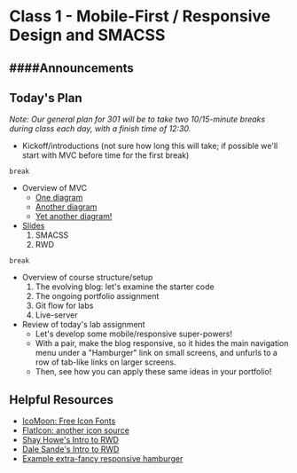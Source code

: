 # Class 1 - Mobile-First / Responsive Design and SMACSS

####Announcements
-

## Today's Plan

*Note: Our general plan for 301 will be to take two 10/15-minute breaks during class each day, with a finish time of 12:30.*

- Kickoff/introductions (not sure how long this will take; if possible we'll start with MVC before time for the first break)

`break`

- Overview of MVC
	- [One diagram](https://upload.wikimedia.org/wikipedia/commons/thumb/a/a0/MVC-Process.svg/200px-MVC-Process.svg.png)
	-  [Another diagram](https://www.zkoss.org/_w/images/c/c1/MVC.png)
	-  [Yet another diagram!](https://basicsofwebdevelopment.files.wordpress.com/2015/01/mvc_role_diagram.png)
- [Slides](https://www.icloud.com/keynote/000ZskfOrLc_Cx2zBOz0arTJw#Code_301_-_Class_3)
  1. SMACSS
  2. RWD

`break`

- Overview of course structure/setup
  1. The evolving blog: let's examine the starter code
  2. The ongoing portfolio assignment
  3. Git flow for labs
  4. Live-server
- Review of today's lab assignment
	- Let's develop some mobile/responsive super-powers!
	- With a pair, make the blog responsive, so it hides the main navigation menu under a "Hamburger" link on small screens, and unfurls to a row of tab-like links on larger screens.
	- Then, see how you can apply these same ideas in your portfolio!

## Helpful Resources
 - [IcoMoon: Free Icon Fonts](https://icomoon.io/app/#/select)
 - [FlatIcon: another icon source](http://www.flaticon.com/)
 - [Shay Howe's Intro to RWD](http://learn.shayhowe.com/advanced-html-css/responsive-web-design/)
 - [Dale Sande's Intro to RWD](http://www.anotheruiguy.com/ux-design-dev/_book/rwd/README.html)
 - [Example extra-fancy responsive hamburger](http://www.sitepoint.com/pure-css-off-screen-navigation-menu/)
